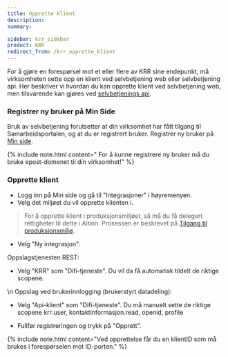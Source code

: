 ```yaml
---
title: Opprette klient
description:
summary:

sidebar: krr_sidebar
product: KRR
redirect_from: /krr_opprette_klient
---
```


For å gjøre en forespørsel mot et eller flere av KRR sine endepunkt, må virksomheten sette opp en klient ved selvbetjening web eller selvbetjening api. Her beskriver vi hvordan du kan opprette klient ved selvbetjening web, men tilsvarende kan gjøres ved [selvbetjenings api](https://docs.digdir.no/docs/Maskinporten/maskinporten_sjolvbetjening_api#registrere-klient). 

### Registrer ny bruker på Min Side  
Bruk av selvbetjening forutsetter at din virksomhet har fått tilgang til Samarbeidsportalen, og at du er registrert bruker. Registrer ny bruker på [Min side](https://user.difi.no/auth/realms/difi/protocol/openid-connect/auth?client_id=samarbeid-lukket&response_type=code&scope=openid%20email%20profile&redirect_uri=https%3A//minside-samarbeid.digdir.no/openid-connect/difi_user_login&state=vjHgvGh7mAqpRsxRjcjrR4EWSMs7-NMSafbdrkmHdqY).

{% include note.html content=" For å kunne registrere ny bruker må du bruke epost-domenet til din virksomhet!" %}

### Opprette klient
- Logg inn på Min side og gå til "Integrasjoner" i høyremenyen.
- Velg det miljøet du vil opprette klienten i.

> For å opprette klient i produksjonsmiljøet, så må du få delegert rettigheter til dette i Altinn. Prosessen er beskrevet på [Tilgang til produksjonsmiljø](https://docs.digdir.no/docs/Maskinporten/maskinporten_sjolvbetjening_web#tilgang-i-produksjonsmilj%C3%B8).

- Velg "Ny integrasjon".

Oppslagstjenesten REST: 
- Velg "KRR" som "Difi-tjeneste". Du vil da få automatisk tildelt de riktige scopene.

\n Oppslag ved brukerinnlogging (brukerstyrt datadeling):
- Velg "Api-klient" som "Difi-tjeneste". Du må manuelt sette de riktige scopene
  krr:user, kontaktinformasjon.read, openid, profile
  
- Fullfør registreringen og trykk på "Opprett".

{% include note.html content="Ved opprettelse får du en klientID som må brukes i forespørselen mot ID-porten." %}
